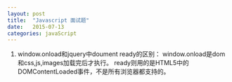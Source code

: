 ```yaml
---
layout: post
title:  "Javascript 面试题"
date:   2015-07-13
categories: javaScript
---
```



1. window.onload和jquery中doument ready的区别：
window.onload是dom和css,js,images加载完后才执行。
ready则用的是HTML5中的DOMContentLoaded事件，不是所有浏览器都支持的。







